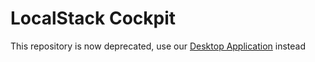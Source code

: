 # LocalStack Cockpit

This repository is now deprecated, use our [Desktop Application](https://github.com/localstack/localstack-desktop) instead 

